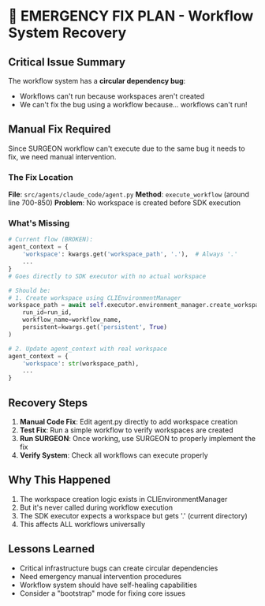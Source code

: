 # 🚨 EMERGENCY FIX PLAN - Workflow System Recovery

## Critical Issue Summary

The workflow system has a **circular dependency bug**:
- Workflows can't run because workspaces aren't created
- We can't fix the bug using a workflow because... workflows can't run!

## Manual Fix Required

Since SURGEON workflow can't execute due to the same bug it needs to fix, we need manual intervention.

### The Fix Location

**File**: `src/agents/claude_code/agent.py`
**Method**: `execute_workflow` (around line 700-850)
**Problem**: No workspace is created before SDK execution

### What's Missing

```python
# Current flow (BROKEN):
agent_context = {
    'workspace': kwargs.get('workspace_path', '.'),  # Always '.'
    ...
}
# Goes directly to SDK executor with no actual workspace

# Should be:
# 1. Create workspace using CLIEnvironmentManager
workspace_path = await self.executor.environment_manager.create_workspace(
    run_id=run_id,
    workflow_name=workflow_name,
    persistent=kwargs.get('persistent', True)
)

# 2. Update agent_context with real workspace
agent_context = {
    'workspace': str(workspace_path),
    ...
}
```

## Recovery Steps

1. **Manual Code Fix**: Edit agent.py directly to add workspace creation
2. **Test Fix**: Run a simple workflow to verify workspaces are created
3. **Run SURGEON**: Once working, use SURGEON to properly implement the fix
4. **Verify System**: Check all workflows can execute properly

## Why This Happened

1. The workspace creation logic exists in CLIEnvironmentManager
2. But it's never called during workflow execution
3. The SDK executor expects a workspace but gets '.' (current directory)
4. This affects ALL workflows universally

## Lessons Learned

- Critical infrastructure bugs can create circular dependencies
- Need emergency manual intervention procedures
- Workflow system should have self-healing capabilities
- Consider a "bootstrap" mode for fixing core issues